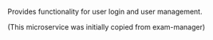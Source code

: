 Provides functionality for user login and user management.

(This microservice was initially copied from exam-manager)